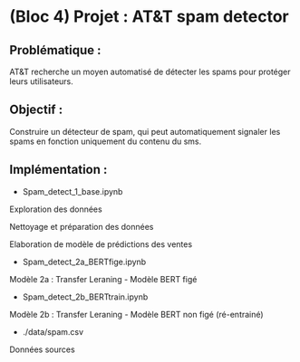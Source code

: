 # (Bloc 4) Projet : AT&T spam detector

## Problématique :
AT&T recherche un moyen automatisé de détecter les spams pour protéger leurs utilisateurs. 

## Objectif :
Construire un détecteur de spam, qui peut automatiquement signaler les spams en fonction uniquement du contenu du sms. 

## Implémentation :
* Spam_detect_1_base.ipynb

Exploration des données

Nettoyage et préparation des données

Elaboration de modèle de prédictions des ventes 

* Spam_detect_2a_BERTfige.ipynb

Modèle 2a : Transfer Leraning - Modèle BERT figé

* Spam_detect_2b_BERTtrain.ipynb

Modèle 2b : Transfer Leraning - Modèle BERT non figé (ré-entrainé)

* ./data/spam.csv

Données sources
